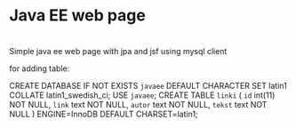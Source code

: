 # Java EE web page
# 
Simple java ee web page with jpa and jsf
using mysql client

for adding table:
 
CREATE DATABASE IF NOT EXISTS `javaee` DEFAULT CHARACTER SET latin1 COLLATE latin1_swedish_ci;
USE `javaee`;
CREATE TABLE `linki` (
   `id` int(11) NOT NULL,
   `link` text NOT NULL,
   `autor` text NOT NULL,
   `tekst` text NOT NULL
) ENGINE=InnoDB DEFAULT CHARSET=latin1;
